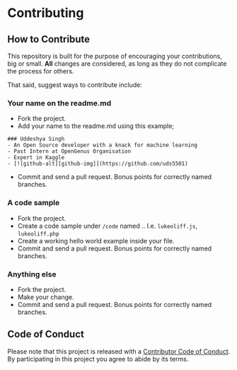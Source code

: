 # Contributing

## How to Contribute

This repository is built for the purpose of encouraging your contributions, big or small. **All** changes are considered, as long as they do not complicate the process for others.

That said, suggest ways to contribute include:

### Your name on the readme.md

* Fork the project.
* Add your name to the readme.md using this example;
```
### Uddeshya Singh
- An Open Source developer with a knack for machine learning
- Past Intern at OpenGenus Organisation
- Expert in Kaggle
- [![github-alt][github-img]](https://github.com/uds5501)
```
* Commit and send a pull request. Bonus points for correctly named branches.

### A code sample

* Fork the project.
* Create a code sample under `/code` named <yourname>.<language-file-extension>. I.e. `lukeoliff.js`, `lukeoliff.php`
* Create a working hello world example inside your file.
* Commit and send a pull request. Bonus points for correctly named branches.

### Anything else

* Fork the project.
* Make your change.
* Commit and send a pull request. Bonus points for correctly named branches.

## Code of Conduct

Please note that this project is released with a [Contributor Code of Conduct](CODE_OF_CONDUCT.md). By participating in this project you agree to abide by its terms.
